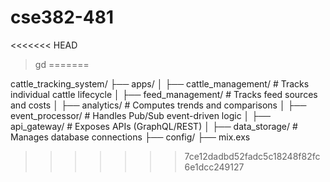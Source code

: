 # cse382-481
<<<<<<< HEAD

> gd
=======
 
cattle_tracking_system/
├── apps/
│   ├── cattle_management/       # Tracks individual cattle lifecycle
│   ├── feed_management/         # Tracks feed sources and costs
│   ├── analytics/               # Computes trends and comparisons
│   ├── event_processor/         # Handles Pub/Sub event-driven logic
│   ├── api_gateway/             # Exposes APIs (GraphQL/REST)
│   ├── data_storage/            # Manages database connections
├── config/
├── mix.exs
>>>>>>> 7ce12dadbd52fadc5c18248f82fc6e1dcc249127
